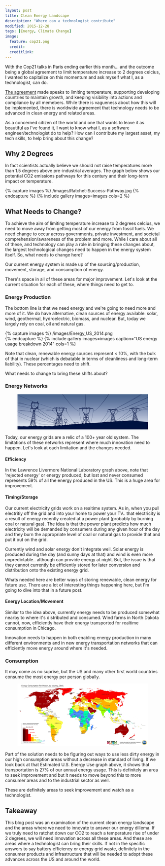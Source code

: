 ```yaml
---
layout: post
title: Clean Energy Landscape
description: "Where can a technologist contribute"
modified: 2015-12-28
tags: [Energy, Climate Change]
image:
  feature: cop21.png
  credit: 
  creditlink: 
---
```


With the Cop21 talks in Paris ending earlier this month... and the outcome being a global agreement to limit temperature increase to 2 degrees celcius, I wanted to capitalize on this momentum and ask myself what I, as a technologist, can do.

[The agreement](http://www.theguardian.com/environment/2015/dec/13/paris-climate-deal-cop-diplomacy-developing-united-nations) made speaks to limiting temperature, supporting developing countries to maintain growth, and keeping visibility into actions and compliance by all memebers. While there is vagueness about how this will be implemented, there is worldwide agreement that technology needs to be advanced in clean energy and related areas. 

As a concerned citizen of the world and one that wants to leave it as beautiful as I've found it, I want to know what I, as a software engineer/technologist do to help? How can I contribute my largest asset, my tech skills, to help bring about this change? 

## Why 2 Degrees

In fact scientists actually believe we should not raise temperatures more than 1.5 degrees above pre-industrial averages. The graph below shows our potential CO2 emissions pathways for this century and their long-term impact on temperature.

{% capture images %}
	/images/Ratchet-Success-Pathway.jpg
{% endcapture %}
{% include gallery images=images cols=2 %}

## What Needs to Change?

To achieve the aim of limiting temperature increase to 2 degrees celcius, we need to move away from getting most of our energy from fossil fuels. We need change to occur across governments, private investment, and societal comprehension/awareness of the problem and more. While I care about all of these, and technology can play a role in bringing these changes about, the largest technological changes need to happen in the energy system itself. So, what needs to change here?

Our current energy system is made up of the sourcing/production, movement, storage, and consumption of energy.

There's space in all of these areas for major improvement. Let's look at the current situation for each of these, where things need to get to.

### Energy Production

The bottom line is that we need energy and we're going to need more and more of it. We do have alternative, clean sources of energy available: solar, wind, geothermal, hydroelectric, biomass, and nuclear. But, today we largely rely on coal, oil and natural gas. 

{% capture images %}
	/images/Energy_US_2014.png	
{% endcapture %}
{% include gallery images=images caption="US energy usage breakdown 2014" cols=1 %}

Note that clean, renewable energy sources represent < 10%, with the bulk of that in nuclear (which is debatable in terms of cleanliness and long-term liability). These percentages need to shift.

What needs to change to bring these shifts about?

### Energy Networks

<figure class="full">
	<a href="http://www.epichub.eu/"><img src="/images/energy-networks.jpeg" alt=""></a>
</figure>

Today, our energy grids are a relic of a 100+ year old system. The limitations of these networks represent where much innovation need to happen. Let's look at each limitation and the changes needed.

#### Efficiency

In the Lawrence Livermore National Laboratory graph above, note that 'rejected energy' or energy produced, but lost and never consumed represents 59% of all the energy produced in the US. This is a huge area for improvement.

#### Timing/Storage

Our current electricity grids work on a realtime system. As in, when you pull electritiy off the grid and into your home to power your TV.. that electricity is a result of energy recently created at a power plant (probably by burning coal or natural gas). The idea is that the power plant predicts how much electricity will be demanded by consumers during any given hour of the day and they burn the appropriate level of coal or natural gas to provide that and put it out on the grid.

Currently wind and solar energy don't integrate well. Solar energy is produced during the day (and sunny days at that) and wind is even more unpredictable.. although can provide energy at night. But, the issue is that they cannot currently be efficiently stored for later conversion and distribution onto the existing energy grid.

Whats needed here are better ways of storing renewable, clean energy for future use. There are a lot of interesting things happening here, but I'm going to dive into that in a future post.

#### Energy Location/Movement

Similar to the idea above, currently energy needs to be produced somewhat nearby to where it's distributed and consumed. Wind farms in North Dakota cannot, now, efficiently have their energy transported for realtime consumption in Chicago. 

Innovation needs to happen in both enabling energy production in many different environments and in new energy transportation networks that can efficiently move energy around where it's needed.

### Consumption

It may come as no suprise, but the US and many other first world countries consume the most energy per person globally.

<figure class="full">
	<a href="http://burnanenergyjournal.com/how-much-energy-are-we-using/"><img src="/images/consumption-by-country.jpg" alt=""></a>
</figure>

Part of the solution needs to be figuring out ways to use less dirty energy in our high consumption areas without a decrease in standard of living. If we look back at that Estimated U.S. Energy Use graph above, it shows that transportation is 27% of our annual energy usage. This is definitely an area to seek improvement and but it needs to move beyond this to more consumer areas and to the industrial sector as well. 

These are definitely areas to seek improvement and watch as a technologist.


## Takeaway

This blog post was an examination of the current clean energy landscape and the areas where we need to innovate to answer our energy dillema. If we truly need to ratchet down our CO2 to reach a temperature rise of under 2 degrees, we will need innovation across all these areas. And these are areas where a technologist can bring their skills. If not in the specific answers to say battery efficiency or energy grid waste, definitely in the consumer products and infrastructure that will be needed to adopt these advances across the US and around the world.

